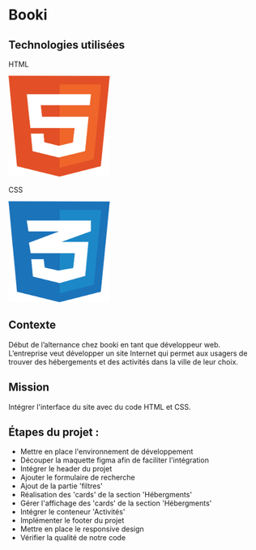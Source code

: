 # Booki

<h2>Technologies utilisées</h2>
<div>
  <p>HTML</p>
<img src="readme_files/html.svg" alt="logo html" width="200" height="200"> 
<p>CSS</p>
<img src="readme_files/css.svg" alt="logo css" width="200" height="200"> 
</div>



<h2>Contexte</h2>

Début de l’alternance chez booki en tant que développeur web.<br>
L’entreprise veut développer un site Internet qui permet aux usagers de trouver des hébergements et des activités dans la ville de leur choix.<br>

<h2>Mission</h2>

Intégrer l'interface du site avec du code HTML et CSS.

<h2>Étapes du projet :</h2>

- Mettre en place l'environnement de développement
- Découper la maquette figma afin de faciliter l'intégration
- Intégrer le header du projet
- Ajouter le formulaire de recherche
- Ajout de la partie 'filtres'
- Réalisation des 'cards' de la section 'Hébergments'
- Gérer l'affichage des 'cards' de la section 'Hébergments'
- Intégrer le conteneur 'Activités'
- Implémenter le footer du projet
- Mettre en place le responsive design
- Vérifier la qualité de notre code
